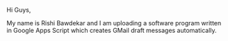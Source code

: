 Hi Guys,

My name is Rishi Bawdekar and I am uploading a software program written in Google Apps Script which creates GMail draft messages automatically.
